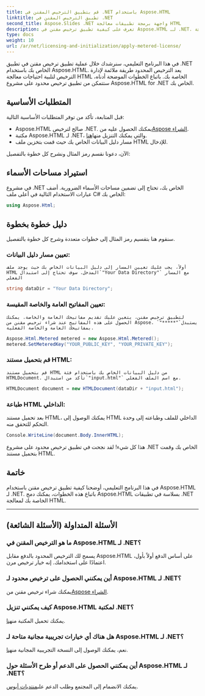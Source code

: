 ```yaml
---
title: قم بتطبيق الترخيص المقنن في .NET باستخدام Aspose.HTML
linktitle: تطبيق الترخيص المقنن في .NET
second_title: Aspose.Slides .NET واجهة برمجة تطبيقات معالجة HTML
description: تعرف على كيفية تطبيق ترخيص مقنن في Aspose.HTML لـ .NET. إدارة احتياجات معالجة HTML الخاصة بك بكفاءة. نبدأ الآن!
type: docs
weight: 10
url: /ar/net/licensing-and-initialization/apply-metered-license/
---
```

في هذا البرنامج التعليمي، سنرشدك خلال عملية تطبيق ترخيص مقنن في تطبيق .NET الخاص بك باستخدام Aspose.HTML. يعد الترخيص المحدود طريقة ملائمة لإدارة الترخيص لتلبية احتياجات معالجة HTML الخاصة بك. باتباع الخطوات الموضحة أدناه، ستتمكن من تطبيق ترخيص محدود على مشروع Aspose.HTML for .NET الخاص بك.

## المتطلبات الأساسية

قبل المتابعة، تأكد من توفر المتطلبات الأساسية التالية:

-  Aspose.HTML صالح لترخيص .NET. يمكنك الحصول عليه من[Aspose الشراء](https://purchase.aspose.com/buy).
-  مكتبة Aspose.HTML لـ .NET، والتي يمكنك التنزيل منها[هنا](https://releases.aspose.com/html/net/).
- مسار دليل البيانات الخاص بك حيث قمت بتخزين ملف HTML للإدخال.

الآن، دعونا نقسم رمز المثال ونشرح كل خطوة بالتفصيل:

## استيراد مساحات الأسماء

في مشروع .NET الخاص بك، تحتاج إلى تضمين مساحات الأسماء الضرورية. أضف عبارات الاستخدام التالية في أعلى ملف C# الخاص بك:

```csharp
using Aspose.Html;
```

## دليل خطوة بخطوة

سنقوم هنا بتقسيم رمز المثال إلى خطوات متعددة وشرح كل خطوة بالتفصيل.

### تعيين مسار دليل البيانات:

    أولاً، يجب عليك تعيين المسار إلى دليل البيانات الخاص بك حيث يوجد ملف HTML المدخل. سوف تحتاج إلى استبدال`"Your Data Directory"` مع المسار الفعلي

   ```csharp
   string dataDir = "Your Data Directory";
   ```

### تعيين المفاتيح العامة والخاصة المقيسة:

    لتطبيق ترخيص مقنن، يتعين عليك تقديم مفاتيحك العامة والخاصة. يمكنك الحصول على هذه المفاتيح عند شراء ترخيص مقنن من Aspose. يستبدل`"*****"` بمفاتيحك العامة والخاصة الفعلية.

   ```csharp
   Aspose.Html.Metered metered = new Aspose.Html.Metered();
   metered.SetMeteredKey("YOUR_PUBLIC_KEY", "YOUR_PRIVATE_KEY");
   ```

### قم بتحميل مستند HTML:

    قم بتحميل مستند HTML من دليل البيانات الخاص بك باستخدام فئة HTMLDocument. تأكد من استبدال`"input.html"` مع اسم الملف الفعلي.

   ```csharp
   HTMLDocument document = new HTMLDocument(dataDir + "input.html");
   ```

### طباعة HTML الداخلي:

   بعد تحميل مستند HTML، يمكنك الوصول إلى HTML الداخلي للملف وطباعته إلى وحدة التحكم للتحقق منه.

   ```csharp
   Console.WriteLine(document.Body.InnerHTML);
   ```

هذا كل شيء! لقد نجحت في تطبيق ترخيص محدود على مشروع .NET الخاص بك وقمت بتحميل مستند HTML.

## خاتمة

في هذا البرنامج التعليمي، أوضحنا كيفية تطبيق ترخيص مقنن باستخدام Aspose.HTML لـ .NET. باتباع هذه الخطوات، يمكنك دمج Aspose.HTML بسلاسة في تطبيقات .NET الخاصة بك لمعالجة HTML.

---

## الأسئلة المتداولة (الأسئلة الشائعة)

### ما هو الترخيص المقنن في Aspose.HTML لـ .NET؟
يسمح لك الترخيص المحدود بالدفع مقابل Aspose.HTML على أساس الدفع أولاً بأول، اعتمادًا على استخدامك. إنه خيار ترخيص مرن.

### أين يمكنني الحصول على ترخيص محدود لـ Aspose.HTML لـ .NET؟
 يمكنك شراء ترخيص مقنن من[Aspose الشراء](https://purchase.aspose.com/buy).

### كيف يمكنني تنزيل Aspose.HTML لمكتبة .NET؟
 يمكنك تحميل المكتبة من[هنا](https://releases.aspose.com/html/net/).

### هل هناك أي خيارات تجريبية مجانية متاحة لـ Aspose.HTML لـ .NET؟
نعم، يمكنك الوصول إلى النسخة التجريبية المجانية من[هنا](https://releases.aspose.com/).

### أين يمكنني الحصول على الدعم أو طرح الأسئلة حول Aspose.HTML لـ .NET؟
 يمكنك الانضمام إلى المجتمع وطلب الدعم على[منتديات أبوس](https://forum.aspose.com/).